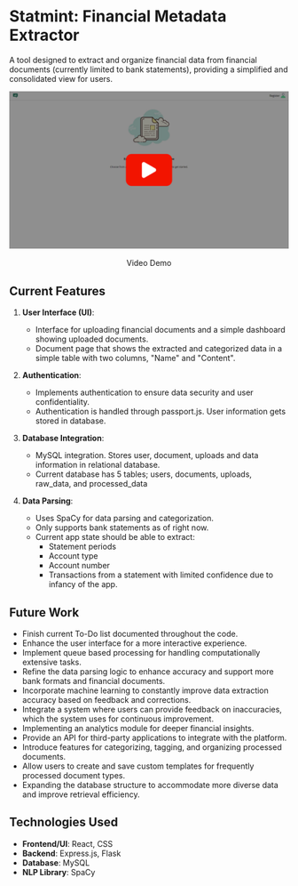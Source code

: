 # Statmint: Financial Metadata Extractor 

A tool designed to extract and organize financial data from financial documents (currently limited to bank statements), providing a simplified and consolidated view for users.

[![Thumbnail Image](https://github.com/moehambouta/statemint/blob/main/thumbnail.png?raw=true)](https://www.youtube.com/watch?v=qLunj33j9Mk)
<p align="center">Video Demo</p>

## Current Features

1. **User Interface (UI)**:
    - Interface for uploading financial documents and a simple dashboard showing uploaded documents.
    - Document page that shows the extracted and categorized data in a simple table with two columns, "Name" and "Content".

2. **Authentication**:
    - Implements authentication to ensure data security and user confidentiality.
    - Authentication is handled through passport.js. User information gets stored in database.

3. **Database Integration**:
    - MySQL integration. Stores user, document, uploads and data information in relational database.
    - Current database has 5 tables; users, documents, uploads, raw_data, and processed_data

4. **Data Parsing**:
    - Uses SpaCy for data parsing and categorization.
    - Only supports bank statements as of right now.
    - Current app state should be able to extract:
        - Statement periods
        - Account type
        - Account number
        - Transactions
    from a statement with limited confidence due to infancy of the app.

## Future Work

- Finish current To-Do list documented throughout the code.
- Enhance the user interface for a more interactive experience.
- Implement queue based processing for handling computationally extensive tasks.
- Refine the data parsing logic to enhance accuracy and support more bank formats and financial documents.
- Incorporate machine learning to constantly improve data extraction accuracy based on feedback and corrections.
- Integrate a system where users can provide feedback on inaccuracies, which the system uses for continuous improvement.
- Implementing an analytics module for deeper financial insights.
- Provide an API for third-party applications to integrate with the platform.
- Introduce features for categorizing, tagging, and organizing processed documents.
- Allow users to create and save custom templates for frequently processed document types.
- Expanding the database structure to accommodate more diverse data and improve retrieval efficiency.

## Technologies Used

- **Frontend/UI**: React, CSS
- **Backend**: Express.js, Flask
- **Database**: MySQL
- **NLP Library**: SpaCy
